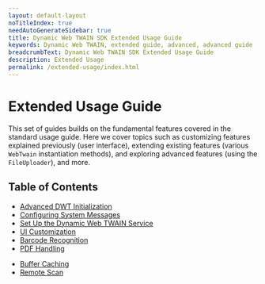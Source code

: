 ```yaml
---
layout: default-layout
noTitleIndex: true
needAutoGenerateSidebar: true
title: Dynamic Web TWAIN SDK Extended Usage Guide
keywords: Dynamic Web TWAIN, extended guide, advanced, advanced guide
breadcrumbText: Dynamic Web TWAIN SDK Extended Usage Guide
description: Extended Usage
permalink: /extended-usage/index.html
---
```


# Extended Usage Guide

This set of guides builds on the fundamental features covered in the standard usage guide. Here we cover topics such as customizing features explained previously (user interface), extending existing features (various `WebTwain` instantiation methods), and exploring advanced features (using the `FileUploader`), and more.

## Table of Contents

- [Advanced DWT Initialization]({{site.extended-usage}}advanced-initialization.html)
- [Configuring System Messages]({{site.extended-usage}}system-message-configuration.html)
- [Set Up the Dynamic Web TWAIN Service]({{site.extended-usage}}dynamsoft-service-configuration.html)
- [UI Customization]({{site.extended-usage}}ui-customization.html)
- [Barcode Recognition]({{site.extended-usage}}barcode-processing.html)
- [PDF Handling]({{site.extended-usage}}pdf-processing.html)
<!--- [PDF Compressor (Beta)]({{site.extended-usage}}pdf-compression.html)-->
- [Buffer Caching]({{site.extended-usage}}buffer-caching.html)
- [Remote Scan](https://www.dynamsoft.com/remote-scan/docs/introduction/)